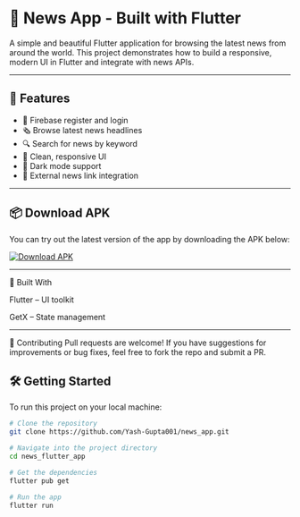 # 📰 News App - Built with Flutter

A simple and beautiful Flutter application for browsing the latest news from around the world. This project demonstrates how to build a responsive, modern UI in Flutter and integrate with news APIs.

---

## 🚀 Features
- 🔐 Firebase register and login
- 🗞️ Browse latest news headlines  
- 🔍 Search for news by keyword  
- 📱 Clean, responsive UI  
- 🌙 Dark mode support 
- 🔗 External news link integration  

---

## 📦 Download APK

You can try out the latest version of the app by downloading the APK below:

[![Download APK](https://img.shields.io/badge/Download-APK-brightgreen?style=for-the-badge&logo=android)](https://your-apk-download-link.com)


---
🧱 Built With

Flutter – UI toolkit

GetX – State management

---
🤝 Contributing
Pull requests are welcome!
If you have suggestions for improvements or bug fixes, feel free to fork the repo and submit a PR.


## 🛠️ Getting Started

To run this project on your local machine:

```bash
# Clone the repository
git clone https://github.com/Yash-Gupta001/news_app.git

# Navigate into the project directory
cd news_flutter_app

# Get the dependencies
flutter pub get

# Run the app
flutter run

